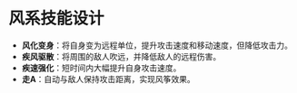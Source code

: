 # 风系技能设计

- **风化变身**：将自身变为远程单位，提升攻击速度和移动速度，但降低攻击力。
- **疾风驱散**：将周围的敌人吹远，并降低敌人的远程伤害。
- **疾速强化**：短时间内大幅提升自身攻击速度。
- **走A**：自动与敌人保持攻击距离，实现风筝效果。